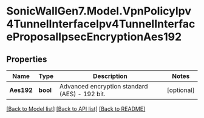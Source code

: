 # SonicWallGen7.Model.VpnPolicyIpv4TunnelInterfaceIpv4TunnelInterfaceProposalIpsecEncryptionAes192

## Properties

Name | Type | Description | Notes
------------ | ------------- | ------------- | -------------
**Aes192** | **bool** | Advanced encryption standard (AES) - 192 bit. | [optional] 

[[Back to Model list]](../README.md#documentation-for-models) [[Back to API list]](../README.md#documentation-for-api-endpoints) [[Back to README]](../README.md)

